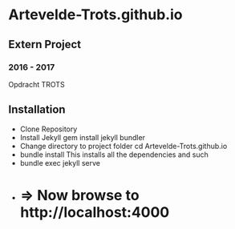 # Artevelde-Trots.github.io

## Extern Project
### 2016 - 2017
Opdracht TROTS

## Installation
* Clone Repository
* Install Jekyll
gem install jekyll bundler
* Change directory to project folder
cd Artevelde-Trots.github.io
* bundle install
This installs all the dependencies and such
* bundle exec jekyll serve
* # => Now browse to http://localhost:4000

